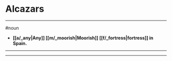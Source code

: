 # Alcazars
---
#noun
- **[[a/_any|Any]] [[m/_moorish|Moorish]] [[f/_fortress|fortress]] in Spain.**
---
---
